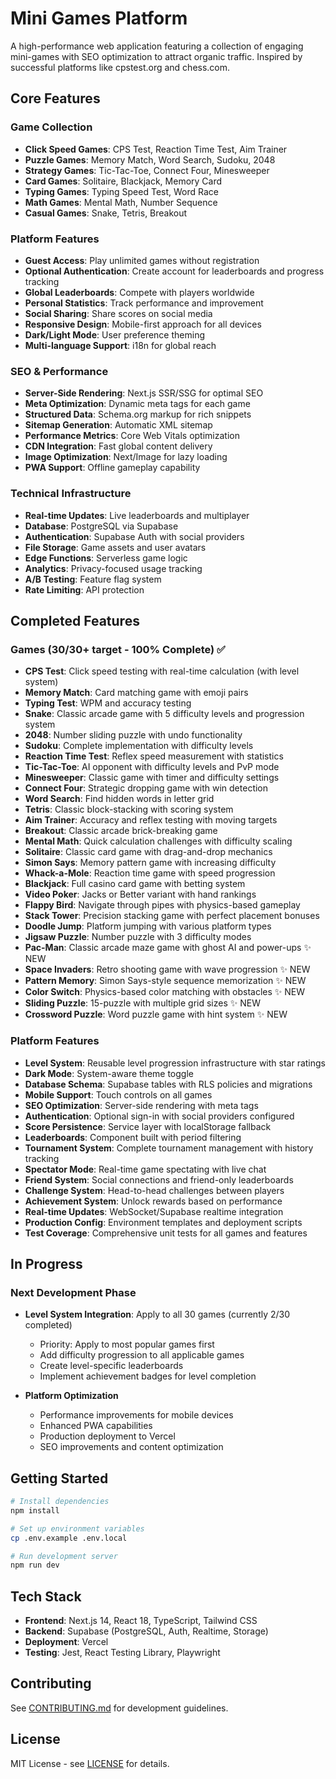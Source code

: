 # Mini Games Platform

A high-performance web application featuring a collection of engaging mini-games with SEO optimization to attract organic traffic. Inspired by successful platforms like cpstest.org and chess.com.

## Core Features

### Game Collection
- **Click Speed Games**: CPS Test, Reaction Time Test, Aim Trainer
- **Puzzle Games**: Memory Match, Word Search, Sudoku, 2048
- **Strategy Games**: Tic-Tac-Toe, Connect Four, Minesweeper
- **Card Games**: Solitaire, Blackjack, Memory Card
- **Typing Games**: Typing Speed Test, Word Race
- **Math Games**: Mental Math, Number Sequence
- **Casual Games**: Snake, Tetris, Breakout

### Platform Features
- **Guest Access**: Play unlimited games without registration
- **Optional Authentication**: Create account for leaderboards and progress tracking
- **Global Leaderboards**: Compete with players worldwide
- **Personal Statistics**: Track performance and improvement
- **Social Sharing**: Share scores on social media
- **Responsive Design**: Mobile-first approach for all devices
- **Dark/Light Mode**: User preference theming
- **Multi-language Support**: i18n for global reach

### SEO & Performance
- **Server-Side Rendering**: Next.js SSR/SSG for optimal SEO
- **Meta Optimization**: Dynamic meta tags for each game
- **Structured Data**: Schema.org markup for rich snippets
- **Sitemap Generation**: Automatic XML sitemap
- **Performance Metrics**: Core Web Vitals optimization
- **CDN Integration**: Fast global content delivery
- **Image Optimization**: Next/Image for lazy loading
- **PWA Support**: Offline gameplay capability

### Technical Infrastructure
- **Real-time Updates**: Live leaderboards and multiplayer
- **Database**: PostgreSQL via Supabase
- **Authentication**: Supabase Auth with social providers
- **File Storage**: Game assets and user avatars
- **Edge Functions**: Serverless game logic
- **Analytics**: Privacy-focused usage tracking
- **A/B Testing**: Feature flag system
- **Rate Limiting**: API protection

## Completed Features

### Games (30/30+ target - 100% Complete) ✅
- **CPS Test**: Click speed testing with real-time calculation (with level system)
- **Memory Match**: Card matching game with emoji pairs
- **Typing Test**: WPM and accuracy testing
- **Snake**: Classic arcade game with 5 difficulty levels and progression system
- **2048**: Number sliding puzzle with undo functionality
- **Sudoku**: Complete implementation with difficulty levels
- **Reaction Time Test**: Reflex speed measurement with statistics
- **Tic-Tac-Toe**: AI opponent with difficulty levels and PvP mode
- **Minesweeper**: Classic game with timer and difficulty settings
- **Connect Four**: Strategic dropping game with win detection
- **Word Search**: Find hidden words in letter grid
- **Tetris**: Classic block-stacking with scoring system
- **Aim Trainer**: Accuracy and reflex testing with moving targets
- **Breakout**: Classic arcade brick-breaking game
- **Mental Math**: Quick calculation challenges with difficulty scaling
- **Solitaire**: Classic card game with drag-and-drop mechanics
- **Simon Says**: Memory pattern game with increasing difficulty
- **Whack-a-Mole**: Reaction time game with speed progression
- **Blackjack**: Full casino card game with betting system
- **Video Poker**: Jacks or Better variant with hand rankings
- **Flappy Bird**: Navigate through pipes with physics-based gameplay
- **Stack Tower**: Precision stacking game with perfect placement bonuses
- **Doodle Jump**: Platform jumping with various platform types
- **Jigsaw Puzzle**: Number puzzle with 3 difficulty modes
- **Pac-Man**: Classic arcade maze game with ghost AI and power-ups ✨ NEW
- **Space Invaders**: Retro shooting game with wave progression ✨ NEW
- **Pattern Memory**: Simon Says-style sequence memorization ✨ NEW
- **Color Switch**: Physics-based color matching with obstacles ✨ NEW
- **Sliding Puzzle**: 15-puzzle with multiple grid sizes ✨ NEW
- **Crossword Puzzle**: Word puzzle game with hint system ✨ NEW

### Platform Features
- **Level System**: Reusable level progression infrastructure with star ratings
- **Dark Mode**: System-aware theme toggle
- **Database Schema**: Supabase tables with RLS policies and migrations
- **Mobile Support**: Touch controls on all games
- **SEO Optimization**: Server-side rendering with meta tags
- **Authentication**: Optional sign-in with social providers configured
- **Score Persistence**: Service layer with localStorage fallback
- **Leaderboards**: Component built with period filtering
- **Tournament System**: Complete tournament management with history tracking
- **Spectator Mode**: Real-time game spectating with live chat
- **Friend System**: Social connections and friend-only leaderboards
- **Challenge System**: Head-to-head challenges between players
- **Achievement System**: Unlock rewards based on performance
- **Real-time Updates**: WebSocket/Supabase realtime integration
- **Production Config**: Environment templates and deployment scripts
- **Test Coverage**: Comprehensive unit tests for all games and features

## In Progress

### Next Development Phase
- **Level System Integration**: Apply to all 30 games (currently 2/30 completed)
  - Priority: Apply to most popular games first
  - Add difficulty progression to all applicable games
  - Create level-specific leaderboards
  - Implement achievement badges for level completion
  
- **Platform Optimization**
  - Performance improvements for mobile devices
  - Enhanced PWA capabilities
  - Production deployment to Vercel
  - SEO improvements and content optimization

## Getting Started

```bash
# Install dependencies
npm install

# Set up environment variables
cp .env.example .env.local

# Run development server
npm run dev
```

## Tech Stack

- **Frontend**: Next.js 14, React 18, TypeScript, Tailwind CSS
- **Backend**: Supabase (PostgreSQL, Auth, Realtime, Storage)
- **Deployment**: Vercel
- **Testing**: Jest, React Testing Library, Playwright

## Contributing

See [CONTRIBUTING.md](CONTRIBUTING.md) for development guidelines.

## License

MIT License - see [LICENSE](LICENSE) for details.